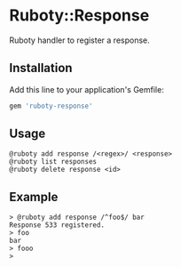 # Ruboty::Response

Ruboty handler to register a response.

## Installation

Add this line to your application's Gemfile:

```ruby
gem 'ruboty-response'
```

## Usage

```
@ruboty add response /<regex>/ <response>
@ruboty list responses
@ruboty delete response <id>
```

## Example

```
> @ruboty add response /^foo$/ bar
Response 533 registered.
> foo
bar
> fooo
>
```

